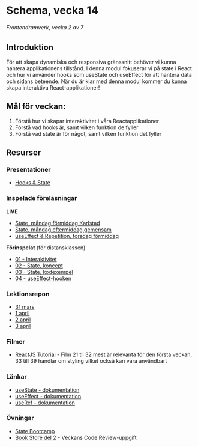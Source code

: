 # Schema, vecka 14
###### Frontendramverk, vecka 2 av 7

## Introduktion

För att skapa dynamiska och responsiva gränssnitt behöver vi kunna hantera applikationens tillstånd. 
I denna modul fokuserar vi på state i React och hur vi använder hooks som useState och useEffect för att hantera data och sidans beteende. 
När du är klar med denna modul kommer du kunna skapa interaktiva React-applikationer!

## Mål för veckan:

1. Förstå hur vi skapar interaktivitet i våra Reactapplikationer
2. Förstå vad hooks är, samt vilken funktion de fyller
3. Förstå vad state är för något, samt vilken funktion det fyller

## Resurser

### Presentationer

* [Hooks & State](https://docs.google.com/presentation/d/1ptkIbiE5WDWGyEZOpUoGc4tfMZpRzNPQ/edit?usp=sharing&ouid=117251319654116712560&rtpof=true&sd=true)

### Inspelade föreläsningar

**LIVE**

* [State, måndag förmiddag Karlstad](https://funet.sharepoint.com/:v:/s/FrontendutvecklareYH-Fe24Karlstad-Arvika/EXSZZSl6SGJLgXMKO9XcXGIBzbX9gu_8eajqlycX1SgRXg?e=XDoUZy&nav=eyJyZWZlcnJhbEluZm8iOnsicmVmZXJyYWxBcHAiOiJTdHJlYW1XZWJBcHAiLCJyZWZlcnJhbFZpZXciOiJTaGFyZURpYWxvZy1MaW5rIiwicmVmZXJyYWxBcHBQbGF0Zm9ybSI6IldlYiIsInJlZmVycmFsTW9kZSI6InZpZXcifX0%3D)
* [State, måndag eftermiddag gemensam](https://funet-my.sharepoint.com/:v:/g/personal/jesper_nyberg_folkuniversitetet_se/EUdZd2-j_1pHrhdLSu7a5U8BFPQMi9T1lHPJh0-QKwDFAA?e=h4TZsd&nav=eyJyZWZlcnJhbEluZm8iOnsicmVmZXJyYWxBcHAiOiJTdHJlYW1XZWJBcHAiLCJyZWZlcnJhbFZpZXciOiJTaGFyZURpYWxvZy1MaW5rIiwicmVmZXJyYWxBcHBQbGF0Zm9ybSI6IldlYiIsInJlZmVycmFsTW9kZSI6InZpZXcifX0%3D)
* [useEffect & Repetition, torsdag förmiddag](https://funet.sharepoint.com/:v:/s/FrontendutvecklareYH-Fe24Karlstad-Arvika/EZXy5caayKBOvlSNxsBqSLQBkQTV8XYfQfBOqVCFbaa-bA?e=IifFWd&nav=eyJyZWZlcnJhbEluZm8iOnsicmVmZXJyYWxBcHAiOiJTdHJlYW1XZWJBcHAiLCJyZWZlcnJhbFZpZXciOiJTaGFyZURpYWxvZy1MaW5rIiwicmVmZXJyYWxBcHBQbGF0Zm9ybSI6IldlYiIsInJlZmVycmFsTW9kZSI6InZpZXcifX0%3D)

**Förinspelat** (för distansklassen)

* [01 - Interaktivitet](https://vimeo.com/1039701605/38ee8ad5c5?share=copy)
* [02 - State, koncept](https://vimeo.com/1044577458/9ec7ac078c?share=copy)
* [03 - State, kodexempel](https://vimeo.com/1044577510/960e9f9ea6?share=copy)
* [04 - useEffect-hooken](https://vimeo.com/1044577640/b8ac585af2?share=copy)

### Lektionsrepon

* [31 mars](https://github.com/fu-react-fe24/week-14-lecture-31-mars)
* [1 april](https://github.com/fu-react-fe24/week-14-lecture-1-apr)
* [2 april](https://github.com/fu-react-fe24/week-14-lecture-2-apr)
* [3 april](https://github.com/fu-react-fe24/week-14-lecture-3-apr)

### Filmer

* [ReactJS Tutorial](https://www.youtube.com/playlist?list=PLSsAz5wf2lkK_ekd0J__44KG6QoXetZza) - Film 21 tll 32 mest är relevanta för den första veckan, 33 till 39 handlar om styling vilket också kan vara användbart

### Länkar

* [useState - dokumentation](https://react.dev/reference/react/useState)
* [useEffect - dokumentation](https://react.dev/reference/react/useEffect)
* [useRef - dokumentation](https://react.dev/reference/react/useRef)

### Övningar 

* [State Bootcamp](https://github.com/fu-react-fe24/week-14-exercise-state-bootcamp)
* [Book Store del 2](https://github.com/fu-react-fe24/week-14-exercise-state-bookstore) - Veckans Code Review-uppgift






